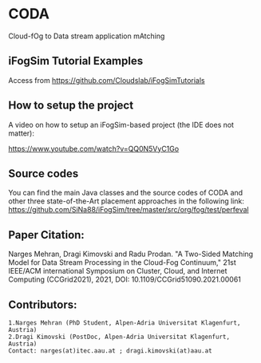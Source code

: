 # CODA
Cloud-fOg to Data stream application mAtching

## iFogSim Tutorial Examples
 Access from <A href="https://github.com/Cloudslab/iFogSimTutorials">https://github.com/Cloudslab/iFogSimTutorials</A>
 
## How to setup the project
A video on how to setup an iFogSim-based project (the IDE does not matter):

https://www.youtube.com/watch?v=QQ0N5VyC1Go

## Source codes
You can find the main Java classes and the source codes of CODA and other three state-of-the-Art placement approaches in the following link:
https://github.com/SiNa88/iFogSim/tree/master/src/org/fog/test/perfeval

## Paper Citation:
Narges Mehran, Dragi Kimovski and Radu Prodan. "A Two-Sided Matching Model for Data Stream Processing in the Cloud-Fog Continuum," 21st IEEE/ACM international Symposium on Cluster, Cloud, and Internet Computing (CCGrid2021), 2021, DOI: 10.1109/CCGrid51090.2021.00061
	
## Contributors:
	1.Narges Mehran (PhD Student, Alpen-Adria Universitat Klagenfurt, Austria)
	2.Dragi Kimovski (PostDoc, Alpen-Adria Universitat Klagenfurt, Austria)
	Contact: narges(at)itec.aau.at ; dragi.kimovski(at)aau.at
